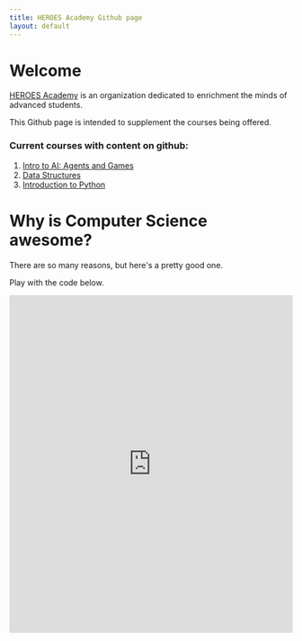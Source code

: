```yaml
---
title: HEROES Academy Github page
layout: default
---
```


# Welcome

[HEROES Academy](http://heroesgifted.org) is an organization dedicated to enrichment the minds of advanced students.  

This Github page is intended to supplement the courses being offered.

### Current courses with content on github:
1. [Intro to AI: Agents and Games](http://ai.hacs.club)
2. [Data Structures](http://ds.hacs.club)
3. [Introduction to Python](http://intro.hacs.club)


# Why is Computer Science awesome?  

There are so many reasons, but here's a pretty good one.

Play with the code below. 

<iframe src="https://trinket.io/embed/python/0e731cdd38" width="100%" height="600" frameborder="0" marginwidth="0" marginheight="0" allowfullscreen></iframe>
